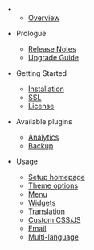 - 
    - [Overview](overview.md)
- Prologue
    - [Release Notes](releases.md)
    - [Upgrade Guide](upgrade.md)
- Getting Started
    - [Installation](installation.md)
    - [SSL](ssl.md)
    - [License](license.md)
    
- Available plugins
    - [Analytics](plugin-analytics.md)
    - [Backup](plugin-backup.md)

- Usage
  - [Setup homepage](usage-homepage.md)
  - [Theme options](usage-theme-options.md)
  - [Menu](usage-menu.md)
  - [Widgets](usage-widgets.md)
  - [Translation](usage-translation.md)
  - [Custom CSS/JS](usage-custom-css-js.md)
  - [Email](usage-email.md)
  - [Multi-language](usage-multi-language.md)
  